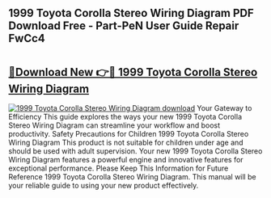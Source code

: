 ## 1999 Toyota Corolla Stereo Wiring Diagram PDF Download Free - Part-PeN User Guide Repair FwCc4

# <h2><a href="http://dfiork.blite.top/?on=1999+Toyota+Corolla+Stereo+Wiring+Diagram">🔗Download New 👉🔴 1999 Toyota Corolla Stereo Wiring Diagram</a></h2>

[![1999 Toyota Corolla Stereo Wiring Diagram download](https://i.imgur.com/lujVjoI.png)](http://dfiork.blite.top/?on=1999+Toyota+Corolla+Stereo+Wiring+Diagram)
Your Gateway to Efficiency This guide explores the ways your new 1999 Toyota Corolla Stereo Wiring Diagram can streamline your workflow and boost productivity. Safety Precautions for Children 1999 Toyota Corolla Stereo Wiring Diagram This product is not suitable for children under age and should be used with adult supervision. Your new 1999 Toyota Corolla Stereo Wiring Diagram features a powerful engine and innovative features for exceptional performance. Please Keep This Information for Future Reference 1999 Toyota Corolla Stereo Wiring Diagram. This manual will be your reliable guide to using your new product effectively.
